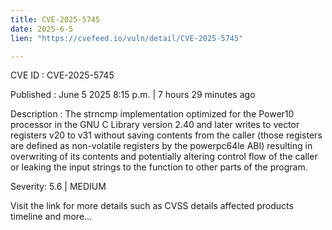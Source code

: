 ```yaml
---
title: CVE-2025-5745
date: 2025-6-5
lien: "https://cvefeed.io/vuln/detail/CVE-2025-5745"

---
```


CVE ID : CVE-2025-5745

Published :  June 5
2025
8:15 p.m. | 7 hours
29 minutes ago

Description : The strncmp implementation optimized for the Power10 processor in the GNU C Library version 2.40 and later writes to vector registers v20 to v31 without saving contents from the caller (those registers are defined as non-volatile registers by the powerpc64le ABI)
resulting in overwriting of its contents and potentially altering control flow of the caller
or leaking the input strings to the function to other parts of the program.

Severity: 5.6 | MEDIUM

Visit the link for more details
such as CVSS details
affected products
timeline
and more...
